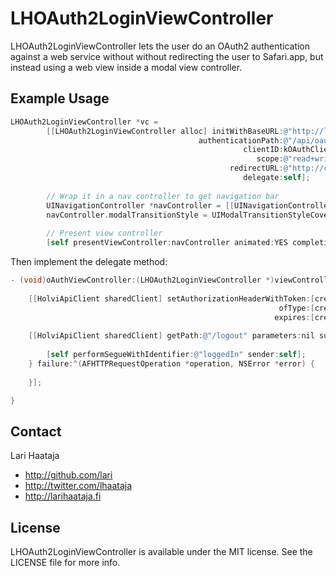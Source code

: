 # LHOAuth2LoginViewController

LHOAuth2LoginViewController lets the user do an OAuth2 authentication against a web service without without redirecting the user to Safari.app, but instead using a web view inside a modal view controller.

## Example Usage

``` objective-c
LHOAuth2LoginViewController *vc =
        [[LHOAuth2LoginViewController alloc] initWithBaseURL:@"http://localhost:8001"
                                          authenticationPath:@"/api/oauth2/authorize/"
                                                    clientID:kOAuthClientID
                                                       scope:@"read+write"
                                                 redirectURL:@"http://com.holvi/oauth"
                                                    delegate:self];
        
        // Wrap it in a nav controller to get navigation bar
        UINavigationController *navController = [[UINavigationController alloc] initWithRootViewController:vc];
        navController.modalTransitionStyle = UIModalTransitionStyleCoverVertical;
        
        // Present view controller
        [self presentViewController:navController animated:YES completion:^() {}];
```

Then implement the delegate method:

``` objective-c
- (void)oAuthViewController:(LHOAuth2LoginViewController *)viewController didSucceedWithCredential:(NSDictionary *)credential {
    
    [[HolviApiClient sharedClient] setAuthorizationHeaderWithToken:[credential objectForKey:@"access_token"]
                                                            ofType:[credential objectForKey:@"token_type"]
                                                           expires:[credential objectForKey:@"expires"]];
    
    [[HolviApiClient sharedClient] getPath:@"/logout" parameters:nil success:^(AFHTTPRequestOperation *opreation, NSError *error) {
        
        [self performSegueWithIdentifier:@"loggedIn" sender:self];
    } failure:^(AFHTTPRequestOperation *operation, NSError *error) {
    
    }];

}
```

## Contact

Lari Haataja

- http://github.com/lari
- http://twitter.com/lhaataja
- http://larihaataja.fi

## License

LHOAuth2LoginViewController is available under the MIT license. See the LICENSE file for more info.